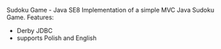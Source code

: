 Sudoku Game - Java SE8
Implementation of a simple MVC Java Sudoku Game.
Features:
- Derby JDBC
- supports Polish and English
